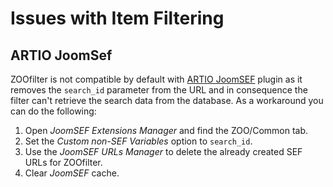 # Issues with Item Filtering

## ARTIO JoomSef

ZOOfilter is not compatible by default with [ARTIO JoomSEF](http://www.artio.net/joomla-extensions/joomsef) plugin as it removes the `search_id` parameter from the URL and in consequence the filter can't retrieve the search data from the database. As a workaround you can do the following:

1. Open _JoomSEF Extensions Manager_ and find the ZOO/Common tab.
2. Set the _Custom non-SEF Variables_ option to `search_id`.
3. Use the _JoomSEF URLs Manager_ to delete the already created SEF URLs for ZOOfilter.
4. Clear _JoomSEF_ cache.

